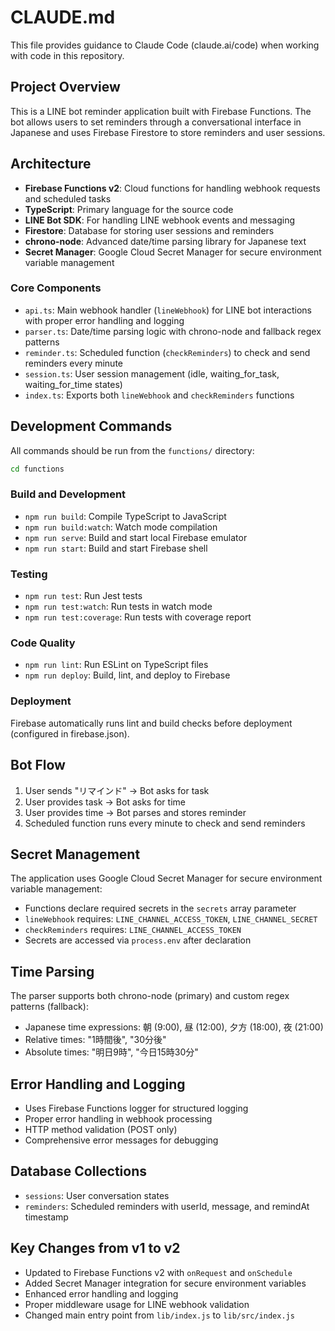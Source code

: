 # CLAUDE.md

This file provides guidance to Claude Code (claude.ai/code) when working with code in this repository.

## Project Overview

This is a LINE bot reminder application built with Firebase Functions. The bot allows users to set reminders through a conversational interface in Japanese and uses Firebase Firestore to store reminders and user sessions.

## Architecture

- **Firebase Functions v2**: Cloud functions for handling webhook requests and scheduled tasks
- **TypeScript**: Primary language for the source code
- **LINE Bot SDK**: For handling LINE webhook events and messaging
- **Firestore**: Database for storing user sessions and reminders
- **chrono-node**: Advanced date/time parsing library for Japanese text
- **Secret Manager**: Google Cloud Secret Manager for secure environment variable management

### Core Components

- `api.ts`: Main webhook handler (`lineWebhook`) for LINE bot interactions with proper error handling and logging
- `parser.ts`: Date/time parsing logic with chrono-node and fallback regex patterns
- `reminder.ts`: Scheduled function (`checkReminders`) to check and send reminders every minute
- `session.ts`: User session management (idle, waiting_for_task, waiting_for_time states)
- `index.ts`: Exports both `lineWebhook` and `checkReminders` functions

## Development Commands

All commands should be run from the `functions/` directory:

```bash
cd functions
```

### Build and Development
- `npm run build`: Compile TypeScript to JavaScript
- `npm run build:watch`: Watch mode compilation
- `npm run serve`: Build and start local Firebase emulator
- `npm run start`: Build and start Firebase shell

### Testing
- `npm run test`: Run Jest tests
- `npm run test:watch`: Run tests in watch mode
- `npm run test:coverage`: Run tests with coverage report

### Code Quality
- `npm run lint`: Run ESLint on TypeScript files
- `npm run deploy`: Build, lint, and deploy to Firebase

### Deployment
Firebase automatically runs lint and build checks before deployment (configured in firebase.json).

## Bot Flow

1. User sends "リマインド" → Bot asks for task
2. User provides task → Bot asks for time
3. User provides time → Bot parses and stores reminder
4. Scheduled function runs every minute to check and send reminders

## Secret Management

The application uses Google Cloud Secret Manager for secure environment variable management:
- Functions declare required secrets in the `secrets` array parameter
- `lineWebhook` requires: `LINE_CHANNEL_ACCESS_TOKEN`, `LINE_CHANNEL_SECRET`
- `checkReminders` requires: `LINE_CHANNEL_ACCESS_TOKEN`
- Secrets are accessed via `process.env` after declaration

## Time Parsing

The parser supports both chrono-node (primary) and custom regex patterns (fallback):
- Japanese time expressions: 朝 (9:00), 昼 (12:00), 夕方 (18:00), 夜 (21:00)
- Relative times: "1時間後", "30分後"
- Absolute times: "明日9時", "今日15時30分"

## Error Handling and Logging

- Uses Firebase Functions logger for structured logging
- Proper error handling in webhook processing
- HTTP method validation (POST only)
- Comprehensive error messages for debugging

## Database Collections

- `sessions`: User conversation states
- `reminders`: Scheduled reminders with userId, message, and remindAt timestamp

## Key Changes from v1 to v2

- Updated to Firebase Functions v2 with `onRequest` and `onSchedule`
- Added Secret Manager integration for secure environment variables
- Enhanced error handling and logging
- Proper middleware usage for LINE webhook validation
- Changed main entry point from `lib/index.js` to `lib/src/index.js`